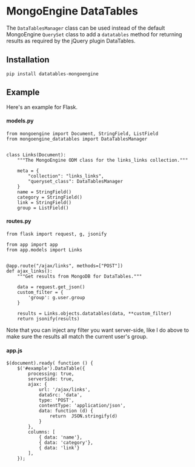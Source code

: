 # MongoEngine DataTables

The `DataTablesManager` class can be used instead of the default MongoEngine
`QuerySet` class to add a `datatables` method for returning results as required by the
jQuery plugin DataTables.

## Installation
 
    pip install datatables-mongoengine
    

## Example

Here's an example for Flask.
    
#### models.py

    from mongoengine import Document, StringField, ListField
    from mongoengine_datatables import DataTablesManager
    

    class Links(Document):
        """The MongoEngine ODM class for the links_links collection."""
    
        meta = {
            "collection": "links_links",
            "queryset_class": DataTablesManager
        }
        name = StringField()
        category = StringField()
        link = StringField()
        group = ListField()


#### routes.py

    from flask import request, g, jsonify
    
    from app import app
    from app.models import Links
    
    
    @app.route("/ajax/links", methods=["POST"])
    def ajax_links():
        """Get results from MongoDB for DataTables."""
        
        data = request.get_json()
        custom_filter = {
            'group': g.user.group
        }
        
        results = Links.objects.datatables(data, **custom_filter)
        return jsonify(results)

Note that you can inject any filter you want server-side, like I do above to make sure
the results all match the current user's group.


#### app.js

    $(document).ready( function () {
        $('#example').DataTable({
            processing: true,
            serverSide: true,
            ajax: {
                url: '/ajax/links',
                dataSrc: 'data',
                type: 'POST',
                contentType: 'application/json',
                data: function (d) {
                    return  JSON.stringify(d)
                }
            },
            columns: [
                { data: 'name'},
                { data: 'category'},
                { data: 'link'}
            ],
        });
